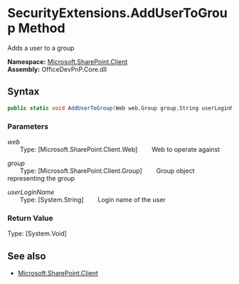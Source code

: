 # SecurityExtensions.AddUserToGroup Method  
Adds a user to a group  

**Namespace:** [Microsoft.SharePoint.Client](Microsoft.SharePoint.Client.md)  
**Assembly:** OfficeDevPnP.Core.dll  
## Syntax
```C#
public static void AddUserToGroup(Web web,Group group,String userLoginName)
```
### Parameters
*web*  
&emsp;&emsp;Type: [Microsoft.SharePoint.Client.Web] 
&emsp;&emsp;Web to operate against  
  
*group*  
&emsp;&emsp;Type: [Microsoft.SharePoint.Client.Group] 
&emsp;&emsp;Group object representing the group  
  
*userLoginName*  
&emsp;&emsp;Type: [System.String] 
&emsp;&emsp;Login name of the user  
  
### Return Value
Type: [System.Void]  

## See also
- [Microsoft.SharePoint.Client](Microsoft.SharePoint.Client.md)
